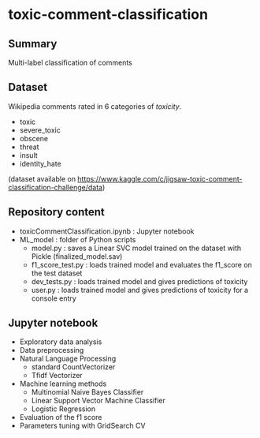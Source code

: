 # toxic-comment-classification

## Summary

Multi-label classification of comments

## Dataset

Wikipedia comments rated in 6 categories of *toxicity*.

* toxic
* severe_toxic
* obscene
* threat
* insult
* identity_hate

(dataset available on https://www.kaggle.com/c/jigsaw-toxic-comment-classification-challenge/data)

## Repository content
* toxicCommentClassification.ipynb : Jupyter notebook
* ML_model : folder of Python scripts
   * model.py : saves a Linear SVC model trained on the dataset with Pickle (finalized_model.sav)
   * f1_score_test.py : loads trained model and evaluates the f1_score on the test dataset
   * dev_tests.py : loads trained model and gives predictions of toxicity
   * user.py : loads trained model and gives predictions of toxicity for a console entry


## Jupyter notebook

* Exploratory data analysis
* Data preprocessing
* Natural Language Processing 
  * standard CountVectorizer   
  * Tfidf Vectorizer
* Machine learning methods
  * Multinomial Naive Bayes Classifier
  * Linear Support Vector Machine Classifier
  * Logistic Regression
* Evaluation of the f1 score   
* Parameters tuning with GridSearch CV


